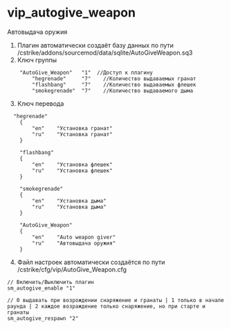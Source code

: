 # vip_autogive_weapon
Автовыдача оружия

1. Плагин автоматически создаёт базу данных по пути /cstrike/addons/sourcemod/data/sqlite/AutoGiveWeapon.sq3
2. Ключ группы
```
    "AutoGive_Weapon"	"1"  //Доступ к плагину
		"hegrenade"		"7"    //Количество выдаваемых гранат
		"flashbang"		"7"    //Количество выдаваемых флешек
		"smokegrenade"	"7"    //Количество выдаваемого дыма
```
3. Ключ перевода
```
  "hegrenade"
    {
        "en"    "Установка гранат"
        "ru"    "Установка гранат"
    }

    "flashbang"
    {
        "en"    "Установка флешек"
        "ru"    "Установка флешек"
    }

    "smokegrenade"
    {
        "en"    "Установка дыма"
        "ru"    "Установка дыма"
    }
	
	"AutoGive_Weapon"
	{
		"en"	"Auto weapon giver"
		"ru"    "Автовыдача оружия"
	}
```
4. Файл настроек автоматически создаётся по пути /cstrike/cfg/vip/AutoGive_Weapon.cfg
```
// Включить/Выключить плагин
sm_autogive_enable "1"

// 0 выдавать при возрождении снаряжение и гранаты | 1 только в начале раунда | 2 каждое возраждение только снаряжение, но при старте и гранаты
sm_autogive_respawn "2"
```
